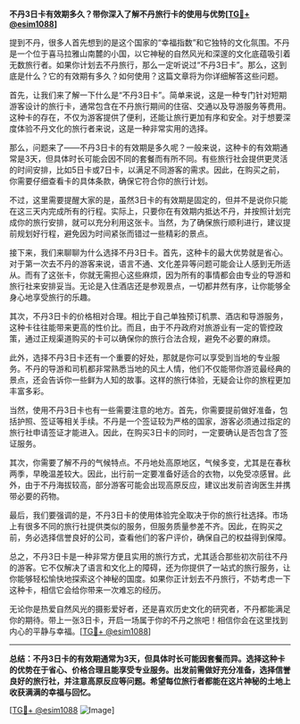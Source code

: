 **不丹3日卡有效期多久？带你深入了解不丹旅行卡的使用与优势[[TG💪+ @esim1088](https://t.me/s/esim1088)]**

提到不丹，很多人首先想到的是这个国家的“幸福指数”和它独特的文化氛围。不丹是一个位于喜马拉雅山南麓的小国，以它神秘的自然风光和深邃的文化底蕴吸引着无数旅行者。如果你计划去不丹旅行，那么一定听说过“不丹3日卡”。那么，这到底是什么？它的有效期有多久？如何使用？这篇文章将为你详细解答这些问题。

首先，让我们来了解一下什么是“不丹3日卡”。简单来说，这是一种专门针对短期游客设计的旅行卡，通常包含在不丹旅行期间的住宿、交通以及导游服务等费用。这种卡的存在，不仅为游客提供了便利，还能让旅行更加有序和安全。对于想要深度体验不丹文化的旅行者来说，这是一种非常实用的选择。

那么，问题来了——不丹3日卡的有效期是多久呢？一般来说，这种卡的有效期通常是3天，但具体时长可能会因不同的套餐而有所不同。有些旅行社会提供更灵活的时间安排，比如5日卡或7日卡，以满足不同游客的需求。因此，在购买之前，你需要仔细查看卡的具体条款，确保它符合你的旅行计划。

不过，这里需要提醒大家的是，虽然3日卡的有效期是固定的，但并不是说你只能在这三天内完成所有的行程。实际上，只要你在有效期内抵达不丹，并按照计划完成你的旅行安排，就可以充分利用这张卡。当然，为了确保旅行顺利进行，建议提前规划好行程，避免因为时间紧张而错过一些精彩的景点。

接下来，我们来聊聊为什么选择不丹3日卡。首先，这种卡的最大优势就是省心。对于第一次去不丹的游客来说，语言不通、文化差异等问题可能会让人感到无所适从。而有了这张卡，你就无需担心这些麻烦，因为所有的事情都会由专业的导游和旅行社来安排妥当。无论是入住酒店还是参观景点，一切都井然有序，让你能够全身心地享受旅行的乐趣。

其次，不丹3日卡的价格相对合理。相比于自己单独预订机票、酒店和导游服务，这种卡往往能带来更高的性价比。而且，由于不丹政府对旅游业有一定的管控政策，通过正规渠道购买的卡可以确保你的旅行合法合规，避免不必要的麻烦。

此外，选择不丹3日卡还有一个重要的好处，那就是你可以享受到当地的专业服务。不丹的导游和司机都非常熟悉当地的风土人情，他们不仅能带你游览最经典的景点，还会告诉你一些鲜为人知的故事。这样的旅行体验，无疑会让你的旅程更加丰富多彩。

当然，使用不丹3日卡也有一些需要注意的地方。首先，你需要提前做好准备，包括护照、签证等相关手续。不丹是一个签证较为严格的国家，游客必须通过指定的旅行社申请签证才能进入。因此，在购买3日卡的同时，一定要确认是否包含了签证服务。

其次，你需要了解不丹的气候特点。不丹地处高原地区，气候多变，尤其是在春秋两季，早晚温差较大。因此，出行前一定要准备好适合的衣物，以免受凉感冒。此外，由于不丹海拔较高，部分游客可能会出现高原反应，建议出发前咨询医生并携带必要的药物。

最后，我们要强调的是，不丹3日卡的使用体验完全取决于你的旅行社选择。市场上有很多不同的旅行社提供类似的服务，但服务质量参差不齐。因此，在购买之前，务必选择信誉良好的公司，查看他们的客户评价，确保自己的权益得到保障。

总之，不丹3日卡是一种非常方便且实用的旅行方式，尤其适合那些初次前往不丹的游客。它不仅解决了语言和文化上的障碍，还为你提供了一站式的旅行服务，让你能够轻松愉快地探索这个神秘的国度。如果你正计划去不丹旅行，不妨考虑一下这种卡，相信它会给你带来一次难忘的经历。

无论你是热爱自然风光的摄影爱好者，还是喜欢历史文化的研究者，不丹都能满足你的期待。带上一张3日卡，开启一场属于你的不丹之旅吧！相信你会在这里找到内心的平静与幸福。[[TG💪+ @esim1088](https://t.me/s/esim1088)]

---

**总结：不丹3日卡的有效期通常为3天，但具体时长可能因套餐而异。选择这种卡的优势在于省心、价格合理且能享受专业服务。出发前需做好充分准备，选择信誉良好的旅行社，并注意高原反应等问题。希望每位旅行者都能在这片神秘的土地上收获满满的幸福与回忆。**

[[TG💪+ @esim1088](https://t.me/s/esim1088) ![Image](https://i.postimg.cc/4NQfJmqS/Snipaste-2025-05-13-00-14-12.png)]